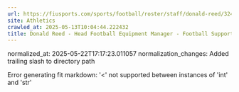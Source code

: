 ```yaml
---
url: https://fiusports.com/sports/football/roster/staff/donald-reed/324/
site: Athletics
crawled_at: 2025-05-13T10:04:44.222432
title: Donald Reed - Head Football Equipment Manager - Football Support Staff - FIU Athletics
---
```

normalized_at: 2025-05-22T17:17:23.011057
normalization_changes: Added trailing slash to directory path

Error generating fit markdown: '<' not supported between instances of 'int' and 'str'